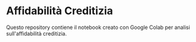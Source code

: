 # Affidabilità Creditizia
Questo repository contiene il notebook creato con Google Colab per analisi sull'affidabilità creditizia.
